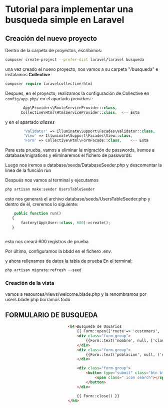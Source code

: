# Tutorial para implementar una busqueda simple en Laravel

## Creación del nuevo proyecto
Dentro de la carpeta de proyectos, escribimos:

```bash
composer create-project --prefer-dist laravel/laravel busqueda
```
una vez creado el nuevo proyecto, nos vamos a su carpeta "/busqueda" e instalamos **Collective**
```php
composer require laravelcollective/html
 ```
 
 Despues, en el proyecto, realizamos la configuración de Collective en <code>config/app.php/</code> en el apartado *providers* :
 ```php
         App\Providers\RouteServiceProvider::class,
        Collective\Html\HtmlServiceProvider::class,  <-- Esta
 ```
 y en el apartado *aliases*
```php
        'Validator' => Illuminate\Support\Facades\Validator::class,
        'View' => Illuminate\Support\Facades\View::class,
        'Form' => Collective\Html\FormFacade::class,    <-- Esta

```
Para esta prueba, vamos a eliminar la migración de passwords, iremos a database/migrations y eliminaremos el fichero de passwords.

Luego nos iremos a database/seeds/DatabaseSeeder.php y descomentar la linea de la función run

Después nos vamos al terminal y ejecutamos
```php
php artisan make:seeder UsersTableSeeder
```

esto nos generará el archivo database/seeds/UsersTableSeeder.php
y dentro de él, creremos lo siguiente:
 ```php
     public function run()
    {
        factory(App\User::class, 600)->create();
    }
    
```
esto nos creará 600 registros de prueba

Por último, configuramos la bbdd en el fichero .env.

y ahora rellenamos de datos la tabla de prueba
En el terminal:
```php
php artisan migrate:refresh --seed
```

### Creación de la vista
vamos a resources/views/welcome.blade.php y la renombramos por users.blade.php
borramos todo


## FORMULARIO DE BUSQUEDA

```html
                            <h4>Busqueda de Usuarios
                                {{ Form::open(['route'=> 'customers', 'method'=>'GET',  'class'=>'form-inline pull-right'])}}
                                <div class="form-group">
                                    {{Form::text('nombre', null, ['class'=>'form-control', 'placeholder'=>'nombre'])}}
                                </div>
                                <div class="form-group">
                                    {{Form::text('poblacion', null, ['class'=>'form-control', 'placeholder'=>'poblacion'])}}
                                </div>

                                <div class="form-group">
                                    <button type="submit" class="btn btn-default">
                                        <span class=" icon search"></span>
                                    </button>
                                </div>

                                {{ Form::close() }}
                            </h4>
```

